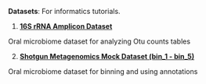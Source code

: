 **Datasets**: 
For informatics tutorials. 

1. [**16S rRNA Amplicon Dataset**](https://github.com/jolespin/supragingival_plaque_microbiome/tree/master/16S_amplicons/Data) 

Oral microbiome dataset for analyzing Otu counts tables

2. [**Shotgun Metagenomics Mock Dataset (bin_1 - bin_5)**](https://github.com/jolespin/informatics_tutorials/tree/master/Datasets/caries_metagenomics)

Oral microbiome dataset for binning and using annotations
